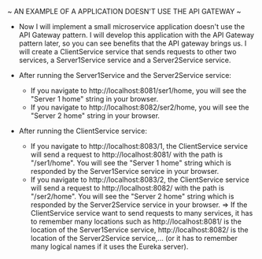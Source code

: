 ~ AN EXAMPLE OF A APPLICATION DOESN'T USE THE API GATEWAY ~

* Now I will implement a small microservice application doesn't 
  use the API Gateway pattern. I will develop this application 
  with the API Gateway pattern later, so you can see benefits 
  that the API gateway brings us. I will create a ClientService 
  service that sends requests to other two services, a 
  Server1Service service and a Server2Service service. 

* After running the Server1Service and the Server2Service service:
  - If you navigate to http://localhost:8081/ser1/home, you will 
    see the "Server 1 home" string in your browser.
  - If you navigate to http://localhost:8082/ser2/home, you will
    see the "Server 2 home" string in your browser.

* After running the ClientService service:
  - If you navigate to http://localhost:8083/1, the ClientService
    service will send a request to http://localhost:8081/ with the
    path is "/ser1/home". You will see the "Server 1 home" string 
    which is responded by the Server1Service service in your browser.
  - If you navigate to http://localhost:8083/2, the ClientService
    service will send a request to http://localhost:8082/ with the
    path is "/ser2/home". You will see the "Server 2 home" string
    which is responded by the Server2Service service in your browser.
  => If the ClientService service want to send requests to many 
     services, it has to remember many locations such as 
     http://localhost:8081/ is the location of the Server1Service
     service, http://localhost:8082/ is the location of the 
     Server2Service service,... (or it has to remember many logical
     names if it uses the Eureka server).